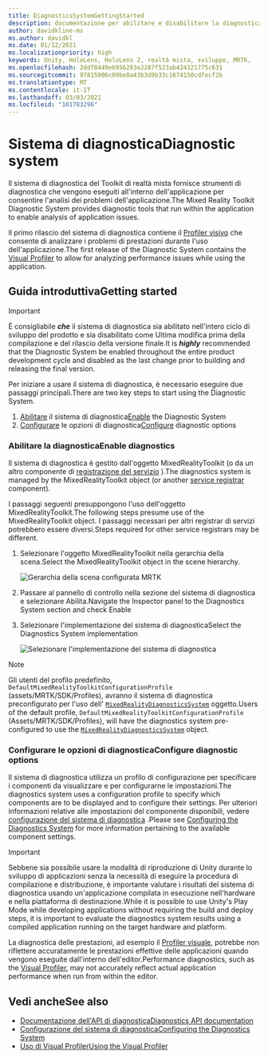 ```yaml
---
title: DiagnosticsSystemGettingStarted
description: documentazione per abilitare e disabilitare la diagnostica in MRTK
author: davidkline-ms
ms.author: davidkl
ms.date: 01/12/2021
ms.localizationpriority: high
keywords: Unity, HoloLens, HoloLens 2, realtà mista, sviluppo, MRTK,
ms.openlocfilehash: 2ddf8449e6956283e2287f523ab424321775c631
ms.sourcegitcommit: 97815006c09be0a43b3d9b33c1674150cdfecf2b
ms.translationtype: MT
ms.contentlocale: it-IT
ms.lasthandoff: 03/03/2021
ms.locfileid: "101783296"
---
```

# <a name="diagnostic-system"></a><span data-ttu-id="cdee3-104">Sistema di diagnostica</span><span class="sxs-lookup"><span data-stu-id="cdee3-104">Diagnostic system</span></span>

<span data-ttu-id="cdee3-105">Il sistema di diagnostica del Toolkit di realtà mista fornisce strumenti di diagnostica che vengono eseguiti all'interno dell'applicazione per consentire l'analisi dei problemi dell'applicazione.</span><span class="sxs-lookup"><span data-stu-id="cdee3-105">The Mixed Reality Toolkit Diagnostic System provides diagnostic tools that run within the application to enable analysis of application issues.</span></span>

<span data-ttu-id="cdee3-106">Il primo rilascio del sistema di diagnostica contiene il [Profiler visivo](UsingVisualProfiler.md) che consente di analizzare i problemi di prestazioni durante l'uso dell'applicazione.</span><span class="sxs-lookup"><span data-stu-id="cdee3-106">The first release of the Diagnostic System contains the [Visual Profiler](UsingVisualProfiler.md) to allow for analyzing performance issues while using the application.</span></span>

## <a name="getting-started"></a><span data-ttu-id="cdee3-107">Guida introduttiva</span><span class="sxs-lookup"><span data-stu-id="cdee3-107">Getting started</span></span>

> [!IMPORTANT]
> <span data-ttu-id="cdee3-108">È consigliabile **_che_** il sistema di diagnostica sia abilitato nell'intero ciclo di sviluppo del prodotto e sia disabilitato come Ultima modifica prima della compilazione e del rilascio della versione finale.</span><span class="sxs-lookup"><span data-stu-id="cdee3-108">It is **_highly_** recommended that the Diagnostic System be enabled throughout the entire product development cycle and disabled as the last change prior to building and releasing the final version.</span></span>

<span data-ttu-id="cdee3-109">Per iniziare a usare il sistema di diagnostica, è necessario eseguire due passaggi principali.</span><span class="sxs-lookup"><span data-stu-id="cdee3-109">There are two key steps to start using the Diagnostic System.</span></span>

1. <span data-ttu-id="cdee3-110">[Abilitare](#enable-diagnostics) il sistema di diagnostica</span><span class="sxs-lookup"><span data-stu-id="cdee3-110">[Enable](#enable-diagnostics) the Diagnostic System</span></span>
2. <span data-ttu-id="cdee3-111">[Configurare](#configure-diagnostic-options) le opzioni di diagnostica</span><span class="sxs-lookup"><span data-stu-id="cdee3-111">[Configure](#configure-diagnostic-options) diagnostic options</span></span>

### <a name="enable-diagnostics"></a><span data-ttu-id="cdee3-112">Abilitare la diagnostica</span><span class="sxs-lookup"><span data-stu-id="cdee3-112">Enable diagnostics</span></span>

<span data-ttu-id="cdee3-113">Il sistema di diagnostica è gestito dall'oggetto MixedRealityToolkit (o da un altro componente di [registrazione del servizio](xref:Microsoft.MixedReality.Toolkit.IMixedRealityServiceRegistrar) ).</span><span class="sxs-lookup"><span data-stu-id="cdee3-113">The diagnostics system is managed by the MixedRealityToolkit object (or another [service registrar](xref:Microsoft.MixedReality.Toolkit.IMixedRealityServiceRegistrar) component).</span></span>

<span data-ttu-id="cdee3-114">I passaggi seguenti presuppongono l'uso dell'oggetto MixedRealityToolkit.</span><span class="sxs-lookup"><span data-stu-id="cdee3-114">The following steps presume use of the MixedRealityToolkit object.</span></span> <span data-ttu-id="cdee3-115">I passaggi necessari per altri registrar di servizi potrebbero essere diversi.</span><span class="sxs-lookup"><span data-stu-id="cdee3-115">Steps required for other service registrars may be different.</span></span>

1. <span data-ttu-id="cdee3-116">Selezionare l'oggetto MixedRealityToolkit nella gerarchia della scena.</span><span class="sxs-lookup"><span data-stu-id="cdee3-116">Select the MixedRealityToolkit object in the scene hierarchy.</span></span>

    ![Gerarchia della scena configurata MRTK](../images/MRTK_ConfiguredHierarchy.png)

1. <span data-ttu-id="cdee3-118">Passare al pannello di controllo nella sezione del sistema di diagnostica e selezionare Abilita.</span><span class="sxs-lookup"><span data-stu-id="cdee3-118">Navigate the Inspector panel to the Diagnostics System section and check Enable</span></span>
1. <span data-ttu-id="cdee3-119">Selezionare l'implementazione del sistema di diagnostica</span><span class="sxs-lookup"><span data-stu-id="cdee3-119">Select the Diagnostics System implementation</span></span>

    ![Selezionare l'implementazione del sistema di diagnostica](../images/diagnostics/DiagnosticsSelectSystemType.png)

> [!NOTE]
> <span data-ttu-id="cdee3-121">Gli utenti del profilo predefinito, `DefaultMixedRealityToolkitConfigurationProfile` (assets/MRTK/SDK/Profiles), avranno il sistema di diagnostica preconfigurato per l'uso dell' [`MixedRealityDiagnosticsSystem`](xref:Microsoft.MixedReality.Toolkit.Diagnostics.MixedRealityDiagnosticsSystem) oggetto.</span><span class="sxs-lookup"><span data-stu-id="cdee3-121">Users of the default profile, `DefaultMixedRealityToolkitConfigurationProfile` (Assets/MRTK/SDK/Profiles), will have the diagnostics system pre-configured to use the [`MixedRealityDiagnosticsSystem`](xref:Microsoft.MixedReality.Toolkit.Diagnostics.MixedRealityDiagnosticsSystem) object.</span></span>

### <a name="configure-diagnostic-options"></a><span data-ttu-id="cdee3-122">Configurare le opzioni di diagnostica</span><span class="sxs-lookup"><span data-stu-id="cdee3-122">Configure diagnostic options</span></span>

<span data-ttu-id="cdee3-123">Il sistema di diagnostica utilizza un profilo di configurazione per specificare i componenti da visualizzare e per configurarne le impostazioni.</span><span class="sxs-lookup"><span data-stu-id="cdee3-123">The diagnostics system uses a configuration profile to specify which components are to be displayed and to configure their settings.</span></span> <span data-ttu-id="cdee3-124">Per ulteriori informazioni relative alle impostazioni del componente disponibili, vedere [configurazione del sistema di diagnostica](ConfiguringDiagnostics.md) .</span><span class="sxs-lookup"><span data-stu-id="cdee3-124">Please see [Configuring the Diagnostics System](ConfiguringDiagnostics.md) for more information pertaining to the available component settings.</span></span>

> [!IMPORTANT]
> <span data-ttu-id="cdee3-125">Sebbene sia possibile usare la modalità di riproduzione di Unity durante lo sviluppo di applicazioni senza la necessità di eseguire la procedura di compilazione e distribuzione, è importante valutare i risultati del sistema di diagnostica usando un'applicazione compilata in esecuzione nell'hardware e nella piattaforma di destinazione.</span><span class="sxs-lookup"><span data-stu-id="cdee3-125">While it is possible to use Unity's Play Mode while developing applications without requiring the build and deploy steps, it is important to evaluate the diagnostics system results using a compiled application running on the target hardware and platform.</span></span>
>
> <span data-ttu-id="cdee3-126">La diagnostica delle prestazioni, ad esempio il [Profiler visuale](UsingVisualProfiler.md), potrebbe non riflettere accuratamente le prestazioni effettive delle applicazioni quando vengono eseguite dall'interno dell'editor.</span><span class="sxs-lookup"><span data-stu-id="cdee3-126">Performance diagnostics, such as the [Visual Profiler](UsingVisualProfiler.md), may not accurately reflect actual application performance when run from within the editor.</span></span>

## <a name="see-also"></a><span data-ttu-id="cdee3-127">Vedi anche</span><span class="sxs-lookup"><span data-stu-id="cdee3-127">See also</span></span>

- [<span data-ttu-id="cdee3-128">Documentazione dell'API di diagnostica</span><span class="sxs-lookup"><span data-stu-id="cdee3-128">Diagnostics API documentation</span></span>](xref:Microsoft.MixedReality.Toolkit.Diagnostics)
- [<span data-ttu-id="cdee3-129">Configurazione del sistema di diagnostica</span><span class="sxs-lookup"><span data-stu-id="cdee3-129">Configuring the Diagnostics System</span></span>](ConfiguringDiagnostics.md)
- [<span data-ttu-id="cdee3-130">Uso di Visual Profiler</span><span class="sxs-lookup"><span data-stu-id="cdee3-130">Using the Visual Profiler</span></span>](UsingVisualProfiler.md)
